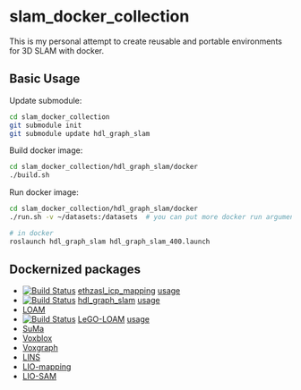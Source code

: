 # slam_docker_collection

This is my personal attempt to create reusable and portable environments for 3D SLAM with docker.

## Basic Usage

Update submodule:
```bash
cd slam_docker_collection
git submodule init
git submodule update hdl_graph_slam
```

Build docker image:
```bash
cd slam_docker_collection/hdl_graph_slam/docker
./build.sh
```

Run docker image:
```bash
cd slam_docker_collection/hdl_graph_slam/docker
./run.sh -v ~/datasets:/datasets  # you can put more docker run arguments here

# in docker
roslaunch hdl_graph_slam hdl_graph_slam_400.launch
```

## Dockernized packages
- [![Build Status](https://travis-ci.org/koide3/ethzasl_icp_mapping.svg?branch=reintegrate%2Fmaster_into_indigo_devel)](https://travis-ci.org/koide3/ethzasl_icp_mapping) [ethzasl_icp_mapping](https://github.com/ethz-asl/ethzasl_icp_mapping) [usage](https://github.com/koide3/ethzasl_icp_mapping/blob/reintegrate/master_into_indigo_devel/docker/howtouse.md)
- [![Build Status](https://travis-ci.org/koide3/hdl_graph_slam.svg?branch=master)](https://travis-ci.org/koide3/hdl_graph_slam) [hdl_graph_slam](https://github.com/koide3/hdl_graph_slam) [usage](https://github.com/koide3/hdl_graph_slam/blob/master/docker/howtouse.md)
- [LOAM](https://github.com/laboshinl/loam_velodyne)
- [![Build Status](https://travis-ci.org/koide3/LeGO-LOAM-BOR.svg?branch=master)](https://travis-ci.org/koide3/LeGO-LOAM-BOR) [LeGO-LOAM](https://github.com/RobustFieldAutonomyLab/LeGO-LOAM) [usage](https://github.com/koide3/LeGO-LOAM-BOR/blob/master/docker/howtouse.md)
- [SuMa](https://github.com/jbehley/SuMa)
- [Voxblox](https://github.com/ethz-asl/voxblox)
- [Voxgraph](https://github.com/ethz-asl/voxgraph)
- [LINS](https://github.com/ChaoqinRobotics/LINS---LiDAR-inertial-SLAM)
- [LIO-mapping](https://github.com/hyye/lio-mapping)
- [LIO-SAM](https://github.com/TixiaoShan/LIO-SAM)
